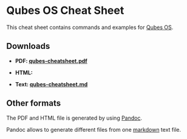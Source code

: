 # Qubes OS Cheat Sheet

This cheat sheet contains commands and examples for [Qubes OS](https://www.qubes-os.org/).

## Downloads

- **PDF: [qubes-cheatsheet.pdf](https://github.com/Jeeppler/qubes-cheatsheet/raw/master/qubes-cheatsheet.pdf)**

- **HTML:**

- **Text: [qubes-cheatsheet.md](https://github.com/Jeeppler/qubes-cheatsheet/raw/master/qubes-cheatsheet.md)**

## Other formats

The PDF and HTML file is generated by using [Pandoc](http://pandoc.org/).

Pandoc allows to generate different files from one [markdown](http://daringfireball.net/projects/markdown/) text file.
